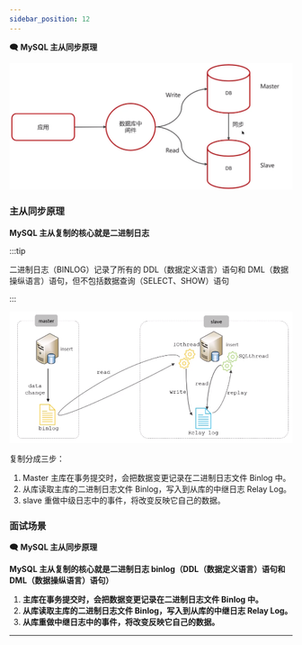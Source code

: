 ```yaml
---
sidebar_position: 12
---
```



**🗨️** **MySQL 主从同步原理**

![](./image/image_0104caf3-1a72-4c05-a271-05739f3201eb.png)

### 主从同步原理

**MySQL 主从复制的核心就是二进制日志**

:::tip

二进制日志（BINLOG）记录了所有的 DDL（数据定义语言）语句和 DML（数据操纵语言）语句，但不包括数据查询（SELECT、SHOW）语句

:::

![](./image/image_d58a1654-097d-4755-a121-39333d2099d2.png)

复制分成三步：

1. Master 主库在事务提交时，会把数据变更记录在二进制日志文件 Binlog 中。
2. 从库读取主库的二进制日志文件 Binlog，写入到从库的中继日志 Relay Log。
3. slave 重做中级日志中的事件，将改变反映它自己的数据。



### 面试场景
**🗨️** **MySQL 主从同步原理**

**MySQL 主从复制的核心就是二进制日志 binlog（DDL（数据定义语言）语句和 DML（数据操纵语言）语句）**

1. **主库在事务提交时，会把数据变更记录在二进制日志文件 Binlog 中。**
2. **从库读取主库的二进制日志文件 Binlog，写入到从库的中继日志 Relay Log。**
3. **从库重做中继日志中的事件，将改变反映它自己的数据。**

****

